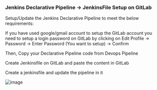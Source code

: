 ### Jenkins Declarative Pipeline -> JenkinsFile Setup on GitLab


Setup/Update the Jenkins Declarative Pipeline to meet the below requirements:

If you have used google/gmail account to setup the GitLab account you need to setup a login password on GitLab by clicking on Edit Profile -> Password -> Enter Password (You want to setup) -> Confirm

Then, Copy your Declarative Pipeline code from Devops Pipeline

Create Jenkinsfile on GitLab and paste the content in GitLab

Create a jenkinsfile and update the pipeline in it

![image](https://github.com/user-attachments/assets/a40f169d-aeb0-429d-9bf0-16cb4be672db)

